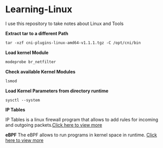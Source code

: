 # Learning-Linux

I use this repository to take notes about Linux and Tools

**Extract tar to a different Path**

```apache
tar -xzf cni-plugins-linux-amd64-v1.1.1.tgz -C /opt/cni/bin
```

**Load kernel Module**

```apache
modeprobe br_netfilter
```

**Check available Kernel Modules**

```apache
lsmod
```

**Load Kernel Parameters from directory runtime**

```apache
sysctl --system
```

**IP Tables**

IP Tables is a linux firewall program that allows to add rules for incoming and outgoing packets.[Click here to view more](IPTables.md)

**eBPF**
The eBPF allows to run programs in kernel space in runtime. 
[Click here to view more](eBPF.md)